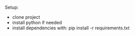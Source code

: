 Setup:
* clone project
* install python if needed
* install dependencies with: pip install -r requirements.txt